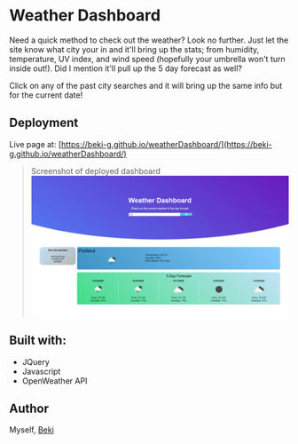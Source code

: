 # Weather Dashboard
Need a quick method to check out the weather? Look no further. Just let the site know what city your in and it'll bring up the stats; from humidity, temperature, UV index, and wind speed (hopefully your umbrella won't turn inside out!). Did I mention it'll pull up the 5 day forecast as well? 

Click on any of the past city searches and it will bring up the same info but for the current date! 

## Deployment
Live page at: [https://beki-g.github.io/weatherDashboard/](https://beki-g.github.io/weatherDashboard/)

> Screenshot of deployed dashboard ![Deployed Dashboard](./assests/deployedDashboard.png)

## Built with:
* JQuery
* Javascript
* OpenWeather API

## Author
Myself, [Beki](https://github.com/Beki-G)